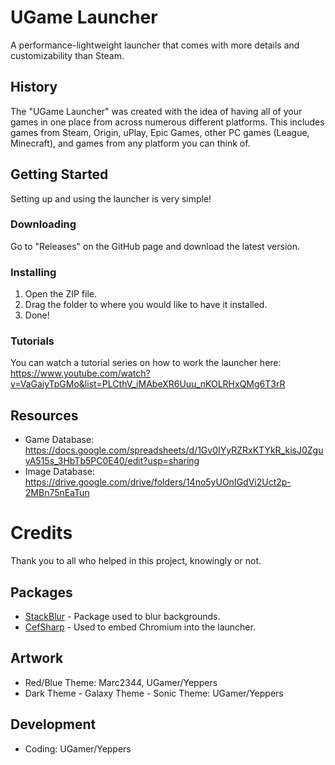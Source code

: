 # UGame Launcher

A performance-lightweight launcher that comes with more details and customizability than Steam.

## History

The "UGame Launcher" was created with the idea of having all of your games in one place from across numerous different platforms. This includes games from Steam, Origin, uPlay, Epic Games, other PC games (League, Minecraft), and games from any platform you can think of.

## Getting Started

Setting up and using the launcher is very simple!

### Downloading

Go to "Releases" on the GitHub page and download the latest version.

### Installing

1. Open the ZIP file.
2. Drag the folder to where you would like to have it installed.
3. Done!

### Tutorials

You can watch a tutorial series on how to work the launcher here: https://www.youtube.com/watch?v=VaGaiyTpGMo&list=PLCthV_iMAbeXR6Uuu_nKOLRHxQMg6T3rR

## Resources

* Game Database: https://docs.google.com/spreadsheets/d/1Gv0IYyRZRxKTYkR_kisJ0ZguyA515s_3HbTb5PC0E40/edit?usp=sharing
* Image Database: https://drive.google.com/drive/folders/14no5yUOnIGdVi2Uct2p-2MBn75nEaTun

# Credits

Thank you to all who helped in this project, knowingly or not.

## Packages

* [StackBlur](https://github.com/victoriqueko/StackBlur) - Package used to blur backgrounds.
* [CefSharp](https://github.com/cefsharp/CefSharp/) - Used to embed Chromium into the launcher.

## Artwork

* Red/Blue Theme: Marc2344, UGamer/Yeppers
* Dark Theme - Galaxy Theme - Sonic Theme: UGamer/Yeppers

## Development

* Coding: UGamer/Yeppers
